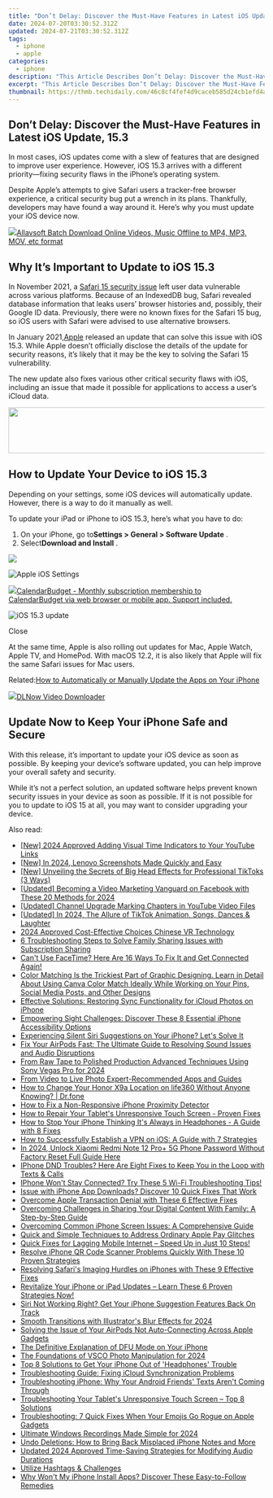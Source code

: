 ```yaml
---
title: "Don’t Delay: Discover the Must-Have Features in Latest iOS Update, 15.3!"
date: 2024-07-20T03:30:52.312Z
updated: 2024-07-21T03:30:52.312Z
tags:
  - iphone
  - apple
categories:
  - iphone
description: "This Article Describes Don’t Delay: Discover the Must-Have Features in Latest iOS Update, 15.3!"
excerpt: "This Article Describes Don’t Delay: Discover the Must-Have Features in Latest iOS Update, 15.3!"
thumbnail: https://thmb.techidaily.com/46c8cf4fef4d9caceb585d24cb1efd4ab3d96a7a079f3d76d0f775d7c744fc08.jpg
---
```


## Don’t Delay: Discover the Must-Have Features in Latest iOS Update, 15.3

 In most cases, iOS updates come with a slew of features that are designed to improve user experience. However, iOS 15.3 arrives with a different priority—fixing security flaws in the iPhone’s operating system.

 Despite Apple’s attempts to give Safari users a tracker-free browser experience, a critical security bug put a wrench in its plans. Thankfully, developers may have found a way around it. Here’s why you must update your iOS device now.

<!-- affiliate ads begin -->
<a href="https://secure.2checkout.com/order/checkout.php?PRODS=4631056&QTY=1&AFFILIATE=108875&CART=1"><img src="https://secure.avangate.com/images/merchant/997e65474a248252883b485717f7d098/products/buy-windows.png" border="0">Allavsoft Batch Download Online Videos, Music Offline to MP4, MP3, MOV, etc format </a>
<!-- affiliate ads end -->
## Why It’s Important to Update to iOS 15.3

 In November 2021, a [Safari 15 security issue](https://www.makeuseof.com/safari-15-leaking-browsing-history-how-to-prevent/) left user data vulnerable across various platforms. Because of an IndexedDB bug, Safari revealed database information that leaks users’ browser histories and, possibly, their Google ID data. Previously, there were no known fixes for the Safari 15 bug, so iOS users with Safari were advised to use alternative browsers.

 In January 2021,[Apple](https://support.apple.com/HT213053) released an update that can solve this issue with iOS 15.3\. While Apple doesn’t officially disclose the details of the update for security reasons, it’s likely that it may be the key to solving the Safari 15 vulnerability.

 The new update also fixes various other critical security flaws with iOS, including an issue that made it possible for applications to access a user’s iCloud data.

<!-- affiliate ads begin -->
<a href="https://mindmanager.sjv.io/c/5597632/1787667/20231" target="_top" id="1787667"><img src="//a.impactradius-go.com/display-ad/20231-1787667" border="0" alt="" width="728" height="90"/></a><img height="0" width="0" src="https://imp.pxf.io/i/5597632/1787667/20231" style="position:absolute;visibility:hidden;" border="0" />
<!-- affiliate ads end -->
## How to Update Your Device to iOS 15.3

 Depending on your settings, some iOS devices will automatically update. However, there is a way to do it manually as well.

To update your iPad or iPhone to iOS 15.3, here’s what you have to do:

1. On your iPhone, go to**Settings > General > Software Update** .
2. Select**Download and Install** .

<!-- affiliate ads begin -->
<a href="https://store.massmailsoftware.com/order/checkout.php?PRODS=1095219&QTY=1&AFFILIATE=108875&CART=1"><img src="https://secure.avangate.com/images/merchant/dc87c13749315c7217cdc4ac692e704c/banera_for_partners-20_%281%29.jpg" border="0"></a>
<!-- affiliate ads end -->
![Apple iOS Settings](https://static1.makeuseofimages.com/wordpress/wp-content/uploads/2022/01/IMG_9827.PNG)

<!-- affiliate ads begin -->
<a href="https://secure.2checkout.com/order/checkout.php?PRODS=37701530&QTY=1&AFFILIATE=108875&CART=1"><img src="https://secure.avangate.com/images/merchant/6fe0c81e3f9438db11ebbfba6c5ce460/products/copy_cbLogo_with_text_blue.png" border="0">CalendarBudget - Monthly subscription membership to CalendarBudget via web browser or mobile app. Support included. </a>
<!-- affiliate ads end -->
![iOS 15.3 update](https://static1.makeuseofimages.com/wordpress/wp-content/uploads/2022/01/IMG_9826.PNG)

Close

 At the same time, Apple is also rolling out updates for Mac, Apple Watch, Apple TV, and HomePod. With macOS 12.2, it is also likely that Apple will fix the same Safari issues for Mac users.

 Related:[How to Automatically or Manually Update the Apps on Your iPhone](https://www.makeuseof.com/how-to-manually-or-automatically-update-apps-iphone/)

<!-- affiliate ads begin -->
<a href="https://secure.2checkout.com/order/checkout.php?PRODS=4712430&QTY=1&AFFILIATE=108875&CART=1"><img src="https://secure.avangate.com/images/merchant/c404a5adbf90e09631678b13b05d9d7a/products/dlnow_256.png" border="0">DLNow Video Downloader</a>
<!-- affiliate ads end -->
## Update Now to Keep Your iPhone Safe and Secure

 With this release, it’s important to update your iOS device as soon as possible. By keeping your device’s software updated, you can help improve your overall safety and security.

 While it’s not a perfect solution, an updated software helps prevent known security issues in your device as soon as possible. If it is not possible for you to update to iOS 15 at all, you may want to consider upgrading your device.

<ins class="adsbygoogle"
     style="display:block"
     data-ad-format="autorelaxed"
     data-ad-client="ca-pub-7571918770474297"
     data-ad-slot="1223367746"></ins>



<ins class="adsbygoogle"
     style="display:block"
     data-ad-client="ca-pub-7571918770474297"
     data-ad-slot="8358498916"
     data-ad-format="auto"
     data-full-width-responsive="true"></ins>

<span class="atpl-alsoreadstyle">Also read:</span>
<div><ul>
<li><a href="https://youtube-docs.techidaily.com/024-approved-adding-visual-time-indicators-to-your-youtube-links/"><u>[New] 2024 Approved  Adding Visual Time Indicators to Your YouTube Links</u></a></li>
<li><a href="https://screen-video-capture.techidaily.com/new-in-2024-lenovo-screenshots-made-quickly-and-easy/"><u>[New] In 2024, Lenovo Screenshots Made Quickly and Easy</u></a></li>
<li><a href="https://tiktok-clips.techidaily.com/new-unveiling-the-secrets-of-big-head-effects-for-professional-tiktoks-3-ways/"><u>[New] Unveiling the Secrets of Big Head Effects for Professional TikToks (3 Ways)</u></a></li>
<li><a href="https://facebook-video-content.techidaily.com/updated-becoming-a-video-marketing-vanguard-on-facebook-with-these-20-methods-for-2024/"><u>[Updated] Becoming a Video Marketing Vanguard on Facebook with These 20 Methods for 2024</u></a></li>
<li><a href="https://extra-lessons.techidaily.com/updated-channel-upgrade-marking-chapters-in-youtube-video-files/"><u>[Updated] Channel Upgrade  Marking Chapters in YouTube Video Files</u></a></li>
<li><a href="https://tiktok-video-recordings.techidaily.com/updated-in-2024-the-allure-of-tiktok-animation-songs-dances-and-laughter/"><u>[Updated] In 2024, The Allure of TikTok  Animation, Songs, Dances & Laughter</u></a></li>
<li><a href="https://extra-tips.techidaily.com/2024-approved-cost-effective-choices-chinese-vr-technology/"><u>2024 Approved  Cost-Effective Choices  Chinese VR Technology</u></a></li>
<li><a href="https://fox-that.techidaily.com/6-troubleshooting-steps-to-solve-family-sharing-issues-with-subscription-sharing/"><u>6 Troubleshooting Steps to Solve Family Sharing Issues with Subscription Sharing</u></a></li>
<li><a href="https://fox-that.techidaily.com/1721460713867-cant-use-facetime-here-are-16-ways-to-fix-it-and-get-connected-again/"><u>Can't Use FaceTime? Here Are 16 Ways To Fix It and Get Connected Again!</u></a></li>
<li><a href="https://ai-video-editing.techidaily.com/color-matching-is-the-trickiest-part-of-graphic-designing-learn-in-detail-about-using-canva-color-match-ideally-while-working-on-your-pins-social-media-post/"><u>Color Matching Is the Trickiest Part of Graphic Designing. Learn in Detail About Using Canva Color Match Ideally While Working on Your Pins, Social Media Posts, and Other Designs</u></a></li>
<li><a href="https://fox-that.techidaily.com/effective-solutions-restoring-sync-functionality-for-icloud-photos-on-iphone/"><u>Effective Solutions: Restoring Sync Functionality for iCloud Photos on iPhone</u></a></li>
<li><a href="https://fox-that.techidaily.com/empowering-sight-challenges-discover-these-8-essential-iphone-accessibility-options/"><u>Empowering Sight Challenges: Discover These 8 Essential iPhone Accessibility Options</u></a></li>
<li><a href="https://fox-that.techidaily.com/experiencing-silent-siri-suggestions-on-your-iphone-lets-solve-it/"><u>Experiencing Silent Siri Suggestions on Your iPhone? Let's Solve It</u></a></li>
<li><a href="https://fox-that.techidaily.com/fix-your-airpods-fast-the-ultimate-guide-to-resolving-sound-issues-and-audio-disruptions/"><u>Fix Your AirPods Fast: The Ultimate Guide to Resolving Sound Issues and Audio Disruptions</u></a></li>
<li><a href="https://sound-tweaking.techidaily.com/from-raw-tape-to-polished-production-advanced-techniques-using-sony-vegas-pro-for-2024/"><u>From Raw Tape to Polished Production Advanced Techniques Using Sony Vegas Pro for 2024</u></a></li>
<li><a href="https://ai-vdieo-software.techidaily.com/from-video-to-live-photo-expert-recommended-apps-and-guides/"><u>From Video to Live Photo Expert-Recommended Apps and Guides</u></a></li>
<li><a href="https://review-topics.techidaily.com/how-to-change-your-honor-x9a-location-on-life360-without-anyone-knowing-drfone-by-drfone-virtual-android/"><u>How to Change Your Honor X9a Location on life360 Without Anyone Knowing? | Dr.fone</u></a></li>
<li><a href="https://fox-that.techidaily.com/how-to-fix-a-non-responsive-iphone-proximity-detector/"><u>How to Fix a Non-Responsive iPhone Proximity Detector</u></a></li>
<li><a href="https://fox-that.techidaily.com/how-to-repair-your-tablets-unresponsive-touch-screen-proven-fixes/"><u>How to Repair Your Tablet's Unresponsive Touch Screen - Proven Fixes</u></a></li>
<li><a href="https://fox-that.techidaily.com/how-to-stop-your-iphone-thinking-its-always-in-headphones-a-guide-with-8-fixes/"><u>How to Stop Your iPhone Thinking It's Always in Headphones - A Guide with 8 Fixes</u></a></li>
<li><a href="https://fox-that.techidaily.com/how-to-successfully-establish-a-vpn-on-ios-a-guide-with-7-strategies/"><u>How to Successfully Establish a VPN on iOS: A Guide with 7 Strategies</u></a></li>
<li><a href="https://unlock-android.techidaily.com/in-2024-unlock-xiaomi-redmi-note-12-proplus-5g-phone-password-without-factory-reset-full-guide-here-by-drfone-android/"><u>In 2024, Unlock Xiaomi Redmi Note 12 Pro+ 5G Phone Password Without Factory Reset Full Guide Here</u></a></li>
<li><a href="https://fox-that.techidaily.com/iphone-dnd-troubles-here-are-eight-fixes-to-keep-you-in-the-loop-with-texts-and-calls/"><u>IPhone DND Troubles? Here Are Eight Fixes to Keep You in the Loop with Texts & Calls</u></a></li>
<li><a href="https://fox-that.techidaily.com/iphone-wont-stay-connected-try-these-5-wi-fi-troubleshooting-tips/"><u>IPhone Won't Stay Connected? Try These 5 Wi-Fi Troubleshooting Tips!</u></a></li>
<li><a href="https://fox-that.techidaily.com/issue-with-iphone-app-downloads-discover-10-quick-fixes-that-work/"><u>Issue with iPhone App Downloads? Discover 10 Quick Fixes That Work</u></a></li>
<li><a href="https://fox-that.techidaily.com/overcome-apple-transaction-denial-with-these-6-effective-fixes/"><u>Overcome Apple Transaction Denial with These 6 Effective Fixes</u></a></li>
<li><a href="https://fox-that.techidaily.com/overcoming-challenges-in-sharing-your-digital-content-with-family-a-step-by-step-guide/"><u>Overcoming Challenges in Sharing Your Digital Content With Family: A Step-by-Step Guide</u></a></li>
<li><a href="https://fox-that.techidaily.com/overcoming-common-iphone-screen-issues-a-comprehensive-guide/"><u>Overcoming Common iPhone Screen Issues: A Comprehensive Guide</u></a></li>
<li><a href="https://fox-that.techidaily.com/quick-and-simple-techniques-to-address-ordinary-apple-pay-glitches/"><u>Quick and Simple Techniques to Address Ordinary Apple Pay Glitches</u></a></li>
<li><a href="https://fox-that.techidaily.com/quick-fixes-for-lagging-mobile-internet-speed-up-in-just-10-steps/"><u>Quick Fixes for Lagging Mobile Internet – Speed Up in Just 10 Steps!</u></a></li>
<li><a href="https://fox-that.techidaily.com/resolve-iphone-qr-code-scanner-problems-quickly-with-these-10-proven-strategies/"><u>Resolve iPhone QR Code Scanner Problems Quickly With These 10 Proven Strategies</u></a></li>
<li><a href="https://fox-that.techidaily.com/resolving-safaris-imaging-hurdles-on-iphones-with-these-9-effective-fixes/"><u>Resolving Safari's Imaging Hurdles on iPhones with These 9 Effective Fixes</u></a></li>
<li><a href="https://fox-that.techidaily.com/1721455912124-revitalize-your-iphone-or-ipad-updates-learn-these-6-proven-strategies-now/"><u>Revitalize Your iPhone or iPad Updates – Learn These 6 Proven Strategies Now!</u></a></li>
<li><a href="https://fox-that.techidaily.com/siri-not-working-right-get-your-iphone-suggestion-features-back-on-track/"><u>Siri Not Working Right? Get Your iPhone Suggestion Features Back On Track</u></a></li>
<li><a href="https://extra-support.techidaily.com/smooth-transitions-with-illustrators-blur-effects-for-2024/"><u>Smooth Transitions with Illustrator's Blur Effects for 2024</u></a></li>
<li><a href="https://fox-that.techidaily.com/solving-the-issue-of-your-airpods-not-auto-connecting-across-apple-gadgets/"><u>Solving the Issue of Your AirPods Not Auto-Connecting Across Apple Gadgets</u></a></li>
<li><a href="https://fox-that.techidaily.com/the-definitive-explanation-of-dfu-mode-on-your-iphone/"><u>The Definitive Explanation of DFU Mode on Your iPhone</u></a></li>
<li><a href="https://some-tips.techidaily.com/the-foundations-of-vsco-photo-manipulation-for-2024/"><u>The Foundations of VSCO Photo Manipulation for 2024</u></a></li>
<li><a href="https://fox-that.techidaily.com/top-8-solutions-to-get-your-iphone-out-of-headphones-trouble/"><u>Top 8 Solutions to Get Your iPhone Out of 'Headphones' Trouble</u></a></li>
<li><a href="https://fox-that.techidaily.com/troubleshooting-guide-fixing-icloud-synchronization-problems/"><u>Troubleshooting Guide: Fixing iCloud Synchronization Problems</u></a></li>
<li><a href="https://fox-that.techidaily.com/troubleshooting-iphone-why-your-android-friends-texts-arent-coming-through/"><u>Troubleshooting iPhone: Why Your Android Friends' Texts Aren't Coming Through</u></a></li>
<li><a href="https://fox-that.techidaily.com/troubleshooting-your-tablets-unresponsive-touch-screen-top-8-solutions/"><u>Troubleshooting Your Tablet's Unresponsive Touch Screen – Top 8 Solutions</u></a></li>
<li><a href="https://fox-that.techidaily.com/troubleshooting-7-quick-fixes-when-your-emojis-go-rogue-on-apple-gadgets/"><u>Troubleshooting: 7 Quick Fixes When Your Emojis Go Rogue on Apple Gadgets</u></a></li>
<li><a href="https://screen-video-capture.techidaily.com/ultimate-windows-recordings-made-simple-for-2024/"><u>Ultimate Windows Recordings Made Simple for 2024</u></a></li>
<li><a href="https://fox-that.techidaily.com/undo-deletions-how-to-bring-back-misplaced-iphone-notes-and-more/"><u>Undo Deletions: How to Bring Back Misplaced iPhone Notes and More</u></a></li>
<li><a href="https://sound-tweaking.techidaily.com/updated-2024-approved-time-saving-strategies-for-modifying-audio-durations/"><u>Updated 2024 Approved Time-Saving Strategies for Modifying Audio Durations</u></a></li>
<li><a href="https://fox-that.techidaily.com/utilize-hashtags-and-challenges/"><u>Utilize Hashtags & Challenges</u></a></li>
<li><a href="https://fox-that.techidaily.com/why-wont-my-iphone-install-apps-discover-these-easy-to-follow-remedies/"><u>Why Won't My iPhone Install Apps? Discover These Easy-to-Follow Remedies</u></a></li>
</ul></div>
